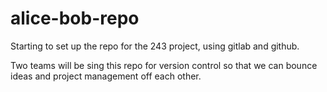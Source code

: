 # alice-bob-repo

Starting to set up the repo for the 243 project, using gitlab and github. 

Two teams will be sing this repo for version control so that we can bounce ideas
and project management off each other. 
